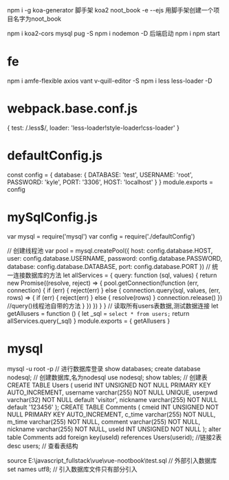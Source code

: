 npm i -g koa-generator 脚手架
koa2 noot_book -e --ejs 用脚手架创建一个项目名字为noot_book

npm i koa2-cors mysql pug -S
npm i nodemon -D
后端启动
npm i
npm start
# fe
npm i amfe-flexible axios vant v-quill-editor -S
npm i less less-loader -D

# webpack.base.conf.js
{
  test: /\.less$/,
  loader: 'less-loader!style-loader!css-loader'
}
# defaultConfig.js
const config = {
  database: {
    DATABASE: 'test',
    USERNAME: 'root',
    PASSWORD: 'kyle',
    PORT: '3306',
    HOST: 'localhost'
  }
}
module.exports = config
# mySqlConfig.js
var mysql = require('mysql')
var config = require('./defaultConfig')

// 创建线程池
var pool = mysql.createPool({
  host: config.database.HOST,
  user: config.database.USERNAME,
  password: config.database.PASSWORD,
  database: config.database.DATABASE,
  port: config.database.PORT
})
// 统一连接数据库的方法
let allServices = {
  query: function (sql, values) {
    return new Promise((resolve, reject) => {
      pool.getConnection(function (err, connection) {
        if (err) {
          reject(err)
        } else {
          connection.query(sql, values, (err, rows) => {
            if (err) {
              reject(err)
            } else {
              resolve(rows)
            }
            connection.release()
          }) //query()线程池自带的方法
        }
      })
    })
  }
}
// 读取所有users表数据,测试数据连接
let getAllusers = function () {
  let _sql = `select * from users;`
  return allServices.query(_sql)
}
module.exports = {
  getAllusers
}

# mysql
mysql -u root -p // 进行数据库登录
show databases;
create database nodesql; // 创建数据库,名为nodesql
use nodesql;
show tables;
// 创建表 
CREATE TABLE Users
(
userid INT UNSIGNED NOT NULL PRIMARY KEY AUTO_INCREMENT,
username varchar(255) NOT NULL UNIQUE,
userpwd varchar(32) NOT NULL default 'visitor',
nickname varchar(255) NOT NULL default '123456'
);
CREATE TABLE Comments
(
cmeid INT UNSIGNED NOT NULL PRIMARY KEY AUTO_INCREMENT,
c_time varchar(255) NOT NULL,
m_time varchar(255) NOT NULL,
comment varchar(255) NOT NULL,
nickname varchar(255) NOT NULL,
useId INT UNSIGNED NOT NULL
);
alter table Comments add foreign key(useId) references Users(userid); //链接2表
desc users; // 查看表结构

source E:\javascript_fullstack\vue\vue-nootbook\test.sql // 外部引入数据库
set names utf8; // 引入数据库文件只有部分引入